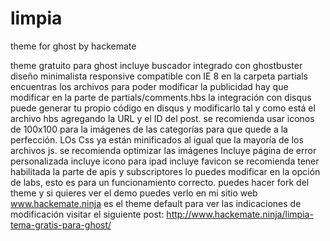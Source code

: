 # limpia
theme for ghost by hackemate 

theme gratuito para ghost incluye buscador integrado con ghostbuster
diseño minimalista responsive compatible con IE 8
en la carpeta partials encuentras los archivos para poder modificar la publicidad
hay que modificar en la parte de partials/comments.hbs la integración con disqus puede generar tu propio código en disqus y modificarlo tal y como está el archivo hbs agregando la URL y el ID del post.
se recomienda usar iconos de 100x100 para la imágenes de las categorías para que quede a la perfección.
LOs Css ya están minificados al igual que la mayoría de los archivos js.
se recomienda optimizar las imágenes
Incluye página de error personalizada
incluye icono para ipad
incluye favicon
se recomienda tener habilitada la parte de apis y subscriptores lo puedes modificar en la opción de labs, esto es para un funcionamiento correcto.
puedes hacer fork del theme y si quieres ver el demo puedes verlo en mi sitio web www.hackemate.ninja es el theme default
para ver las indicaciones de modificación visitar el siguiente post: http://www.hackemate.ninja/limpia-tema-gratis-para-ghost/
